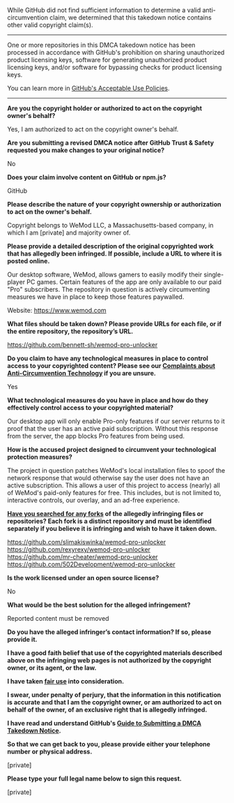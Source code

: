 While GitHub did not find sufficient information to determine a valid anti-circumvention claim, we determined that this takedown notice contains other valid copyright claim(s).

---

One or more repositories in this DMCA takedown notice has been processed in accordance with GitHub's prohibition on sharing unauthorized product licensing keys, software for generating unauthorized product licensing keys, and/or software for bypassing checks for product licensing keys.

You can learn more in [GitHub's Acceptable Use Policies](https://docs.github.com/en/github/site-policy/github-acceptable-use-policies).

---

**Are you the copyright holder or authorized to act on the copyright owner's behalf?**

Yes, I am authorized to act on the copyright owner's behalf.

**Are you submitting a revised DMCA notice after GitHub Trust & Safety requested you make changes to your original notice?**

No

**Does your claim involve content on GitHub or npm.js?**

GitHub

**Please describe the nature of your copyright ownership or authorization to act on the owner's behalf.**

Copyright belongs to WeMod LLC, a Massachusetts-based company, in which I am [private] and majority owner of.

**Please provide a detailed description of the original copyrighted work that has allegedly been infringed. If possible, include a URL to where it is posted online.**

Our desktop software, WeMod, allows gamers to easily modify their single-player PC games. Certain features of the app are only available to our paid "Pro" subscribers. The repository in question is actively circumventing measures we have in place to keep those features paywalled.

Website: https://www.wemod.com

**What files should be taken down? Please provide URLs for each file, or if the entire repository, the repository’s URL.**

https://github.com/bennett-sh/wemod-pro-unlocker

**Do you claim to have any technological measures in place to control access to your copyrighted content? Please see our <a href="https://docs.github.com/articles/guide-to-submitting-a-dmca-takedown-notice#complaints-about-anti-circumvention-technology">Complaints about Anti-Circumvention Technology</a> if you are unsure.**

Yes

**What technological measures do you have in place and how do they effectively control access to your copyrighted material?**

Our desktop app will only enable Pro-only features if our server returns to it proof that the user has an active paid subscription. Without this response from the server, the app blocks Pro features from being used.

**How is the accused project designed to circumvent your technological protection measures?**

The project in question patches WeMod's local installation files to spoof the network response that would otherwise say the user does not have an active subscription. This allows a user of this project to access (nearly) all of WeMod's paid-only features for free. This includes, but is not limited to, interactive controls, our overlay, and an ad-free experience.

**<a href="https://docs.github.com/articles/dmca-takedown-policy#b-what-about-forks-or-whats-a-fork">Have you searched for any forks</a> of the allegedly infringing files or repositories? Each fork is a distinct repository and must be identified separately if you believe it is infringing and wish to have it taken down.**

https://github.com/slimakiswinka/wemod-pro-unlocker  
https://github.com/rexyrexy/wemod-pro-unlocker  
https://github.com/mr-cheater/wemod-pro-unlocker  
https://github.com/502Development/wemod-pro-unlocker  

**Is the work licensed under an open source license?**

No

**What would be the best solution for the alleged infringement?**

Reported content must be removed

**Do you have the alleged infringer’s contact information? If so, please provide it.**

**I have a good faith belief that use of the copyrighted materials described above on the infringing web pages is not authorized by the copyright owner, or its agent, or the law.**

**I have taken <a href="https://www.lumendatabase.org/topics/22">fair use</a> into consideration.**

**I swear, under penalty of perjury, that the information in this notification is accurate and that I am the copyright owner, or am authorized to act on behalf of the owner, of an exclusive right that is allegedly infringed.**

**I have read and understand GitHub's <a href="https://docs.github.com/articles/guide-to-submitting-a-dmca-takedown-notice/">Guide to Submitting a DMCA Takedown Notice</a>.**

**So that we can get back to you, please provide either your telephone number or physical address.**

[private]

**Please type your full legal name below to sign this request.**

[private]
